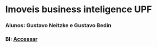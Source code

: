 # Imoveis business inteligence UPF

### Alunos: Gustavo Neitzke e Gustavo Bedin
### BI: <a href='https://docs.google.com/spreadsheets/d/1rTISXE6EywPsUFkSkK3lFwd6F9J6imy8bQrI0eGN2KM/edit?usp=sharing'>Accessar</a>
